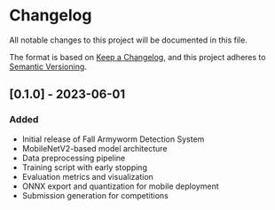 # Changelog

All notable changes to this project will be documented in this file.

The format is based on [Keep a Changelog](https://keepachangelog.com/en/1.0.0/),
and this project adheres to [Semantic Versioning](https://semver.org/spec/v2.0.0.html).

## [0.1.0] - 2023-06-01

### Added
- Initial release of Fall Armyworm Detection System
- MobileNetV2-based model architecture
- Data preprocessing pipeline
- Training script with early stopping
- Evaluation metrics and visualization
- ONNX export and quantization for mobile deployment
- Submission generation for competitions